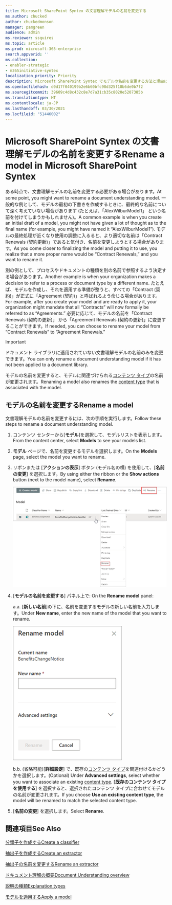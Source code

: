 ```yaml
---
title: Microsoft SharePoint Syntex の文書理解モデルの名前を変更する
ms.author: chucked
author: chuckedmonson
manager: pamgreen
audience: admin
ms.reviewer: ssquires
ms.topic: article
ms.prod: microsoft-365-enterprise
search.appverid: ''
ms.collection:
- enabler-strategic
- m365initiative-syntex
localization_priority: Priority
description: Microsoft SharePoint Syntex でモデルの名前を変更する方法と理由について説明します。
ms.openlocfilehash: d0d17f040199b2e6b60bfc98d325f18b6de0b7f2
ms.sourcegitcommit: 39609c4d8c432c8e7d7a31cb35c8020e5207385b
ms.translationtype: HT
ms.contentlocale: ja-JP
ms.lasthandoff: 03/30/2021
ms.locfileid: "51446002"
---
```

# <a name="rename-a-model-in-microsoft-sharepoint-syntex"></a><span data-ttu-id="40546-103">Microsoft SharePoint Syntex の文書理解モデルの名前を変更する</span><span class="sxs-lookup"><span data-stu-id="40546-103">Rename a model in Microsoft SharePoint Syntex</span></span>

<span data-ttu-id="40546-104">ある時点で、文書理解モデルの名前を変更する必要がある場合があります。</span><span class="sxs-lookup"><span data-stu-id="40546-104">At some point, you might want to rename a document understanding model.</span></span> <span data-ttu-id="40546-105">一般的な例として、モデルの最初の下書きを作成するときに、最終的な名前について深く考えていない場合があります (たとえば、「AlexWilburModel1」 という名前を付けてしまうかもしれません)。</span><span class="sxs-lookup"><span data-stu-id="40546-105">A common example is when you create an initial draft of a model, you might not have given a lot of thought as to the final name (for example, you might have named it “AlexWilburModel1”).</span></span> <span data-ttu-id="40546-106">モデルの最終処理が近くなり使用の調整に入るると、より適切な名前は「Contract Renewals (契約更新)」であると気付き、名前を変更しようとする場合があります。</span><span class="sxs-lookup"><span data-stu-id="40546-106">As you come closer to finalizing the model and putting it to use, you realize that a more proper name would be “Contract Renewals,” and you want to rename it.</span></span>  

<span data-ttu-id="40546-107">別の例として、プロセスやドキュメントの種類を別の名前で参照するよう決定する場合があります。</span><span class="sxs-lookup"><span data-stu-id="40546-107">Another example is when your organization makes a decision to refer to a process or document type by a different name.</span></span> <span data-ttu-id="40546-108">たとえば、モデルを作成し、それを適用する準備が整うと、すべての「Contract (契約)」が正式に「Agreement (契約)」と呼ばれるよう命じる場合があります。</span><span class="sxs-lookup"><span data-stu-id="40546-108">For example, after you create your model and are ready to apply it, your organization might mandate that all “Contracts” will now formally be referred to as “Agreements.”</span></span> <span data-ttu-id="40546-109">必要に応じて、モデルの名前を「Contract Renewals (契約の更新)」 から「Agreement Renewals (契約の更新)」に変更することができます。</span><span class="sxs-lookup"><span data-stu-id="40546-109">If needed, you can choose to rename your model from “Contract Renewals” to “Agreement Renewals.”</span></span>

> [!IMPORTANT]
> <span data-ttu-id="40546-110">ドキュメント ライブラリに適用されていない文書理解モデルの名前のみを変更できます。</span><span class="sxs-lookup"><span data-stu-id="40546-110">You can only rename a document understanding model if it has not been applied to a document library.</span></span> 

<span data-ttu-id="40546-111">モデルの名前を変更すると、モデルに関連づけられる[コンテンツ タイプ](/sharepoint/governance/content-type-and-workflow-planning#content-type-overview)の名前が変更されます。</span><span class="sxs-lookup"><span data-stu-id="40546-111">Renaming a model also renames the [content type](/sharepoint/governance/content-type-and-workflow-planning#content-type-overview) that is associated with the model.</span></span>

## <a name="rename-a-model"></a><span data-ttu-id="40546-112">モデルの名前を変更する</span><span class="sxs-lookup"><span data-stu-id="40546-112">Rename a model</span></span>

<span data-ttu-id="40546-113">文書理解モデルの名前を変更するには、次の手順を実行します。</span><span class="sxs-lookup"><span data-stu-id="40546-113">Follow these steps to rename a document understanding model.</span></span>

1. <span data-ttu-id="40546-114">コンテンツ センターから[**モデル**]を選択して、モデルリストを表示します。</span><span class="sxs-lookup"><span data-stu-id="40546-114">From the content center, select **Models** to see your models list.</span></span>

2. <span data-ttu-id="40546-115">**モデル** ページで、名前を変更するモデルを選択します。</span><span class="sxs-lookup"><span data-stu-id="40546-115">On the **Models** page, select the model you want to rename.</span></span>

3. <span data-ttu-id="40546-116">リボンまたは [**アクションの表示**] ボタン (モデル名の横) を使用して、[**名前の変更**] を選択します。</span><span class="sxs-lookup"><span data-stu-id="40546-116">By using either the ribbon or the **Show actions** button (next to the model name), select **Rename**.</span></span> </br>

    ![[名前の変更] オプションが強調表示された状態で選択されたモデルを示す [モデル] ページのスクリーンショット。](../media/content-understanding/select-model-rename-both.png) </br>

4. <span data-ttu-id="40546-118">[**モデルの名前を変更する**] パネル上で: </span><span class="sxs-lookup"><span data-stu-id="40546-118">On the **Rename model** panel:</span></span>

   <span data-ttu-id="40546-119">a.</span><span class="sxs-lookup"><span data-stu-id="40546-119">a.</span></span> <span data-ttu-id="40546-120">[**新しい名前**]の下に、名前を変更するモデルの新しい名前を入力します。</span><span class="sxs-lookup"><span data-stu-id="40546-120">Under **New name**, enter the new name of the model that you want to rename.</span></span></br>

    ![[名前の変更] パネルを示すスクリーンショット。](../media/content-understanding/rename-model-panel.png) </br>

   <span data-ttu-id="40546-122">b.</span><span class="sxs-lookup"><span data-stu-id="40546-122">b.</span></span> <span data-ttu-id="40546-123">(省略可能)[**詳細設定**] で、既存の[コンテンツ タイプ](/sharepoint/governance/content-type-and-workflow-planning#content-type-overview)を関連付けるかどうかを選択します。</span><span class="sxs-lookup"><span data-stu-id="40546-123">(Optional) Under **Advanced settings**, select whether you want to associate an existing [content type](/sharepoint/governance/content-type-and-workflow-planning#content-type-overview).</span></span> <span data-ttu-id="40546-124">[**既存のコンテンツ タイプを使用する**] を選択すると、選択されたコンテンツ タイプに合わせてモデルの名前が変更されます。</span><span class="sxs-lookup"><span data-stu-id="40546-124">If you choose **Use an existing content type**, the model will be renamed to match the selected content type.</span></span>

5. <span data-ttu-id="40546-125">[**名前の変更**] を選択します。</span><span class="sxs-lookup"><span data-stu-id="40546-125">Select **Rename**.</span></span>

## <a name="see-also"></a><span data-ttu-id="40546-126">関連項目</span><span class="sxs-lookup"><span data-stu-id="40546-126">See Also</span></span>
[<span data-ttu-id="40546-127">分類子を作成する</span><span class="sxs-lookup"><span data-stu-id="40546-127">Create a classifier</span></span>](create-a-classifier.md)

[<span data-ttu-id="40546-128">抽出子を作成する</span><span class="sxs-lookup"><span data-stu-id="40546-128">Create an extractor</span></span>](create-an-extractor.md)

[<span data-ttu-id="40546-129">抽出子の名前を変更する</span><span class="sxs-lookup"><span data-stu-id="40546-129">Rename an extractor</span></span>](rename-an-extractor.md)

[<span data-ttu-id="40546-130">ドキュメント理解の概要</span><span class="sxs-lookup"><span data-stu-id="40546-130">Document Understanding overview</span></span>](document-understanding-overview.md)

[<span data-ttu-id="40546-131">説明の種類</span><span class="sxs-lookup"><span data-stu-id="40546-131">Explanation types</span></span>](explanation-types-overview.md)

[<span data-ttu-id="40546-132">モデルを適用する</span><span class="sxs-lookup"><span data-stu-id="40546-132">Apply a model</span></span>](apply-a-model.md) 

